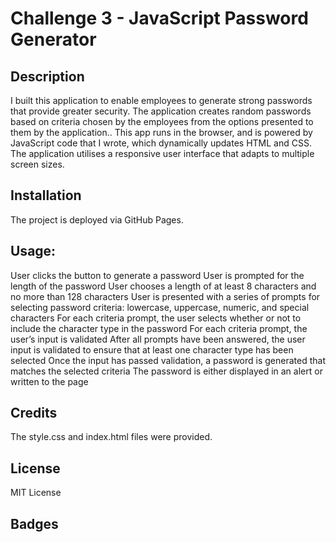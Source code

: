 # Challenge 3 - JavaScript Password Generator

## Description
I built this application to enable employees to generate strong passwords that provide greater security. The application creates random passwords based on criteria chosen by the employees from the options presented to them by the application.. This app runs in the browser, and is powered by JavaScript code that I wrote, which dynamically updates HTML and CSS. The application utilises a responsive user interface that adapts to multiple screen sizes.

## Installation
The project is deployed via GitHub Pages.

## Usage:
User clicks the button to generate a password
User is prompted for the length of the password
User chooses a length of at least 8 characters and no more than 128 characters
User is presented with a series of prompts for selecting password criteria: lowercase, uppercase, numeric, and special characters
For each criteria prompt, the user selects whether or not to include the character type in the password
For each criteria prompt, the user’s input is validated
After all prompts have been answered, the user input is validated to ensure that at least one character type has been selected
Once the input has passed validation, a password is generated that matches the selected criteria
The password is either displayed in an alert or written to the page

## Credits

The style.css and index.html files were provided.

## License

MIT License

## Badges
